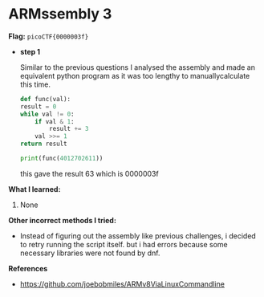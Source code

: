 # ARMssembly 3

**Flag:** `picoCTF{0000003f}`

- **step 1**

    Similar to the previous questions I analysed the assembly and made an equivalent python program as it was too lengthy to manuallycalculate this time.

    ```python
    def func(val):
    result = 0
    while val != 0:
        if val & 1:  
            result += 3
        val >>= 1  
    return result

    print(func(4012702611))  
    ```

    this gave the result 63 which is 0000003f

**What I learned:**

1. None

**Other incorrect methods I tried:**

- Instead of figuring out the assembly like previous challenges, i decided to retry running the script itself. but i had errors because some necessary libraries were not found by dnf.

**References**

- https://github.com/joebobmiles/ARMv8ViaLinuxCommandline